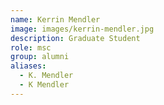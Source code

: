 ```yaml
---
name: Kerrin Mendler
image: images/kerrin-mendler.jpg
description: Graduate Student
role: msc
group: alumni
aliases:
  - K. Mendler
  - K Mendler
---
```


